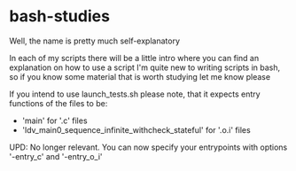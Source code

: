 bash-studies
============

Well, the name is pretty much self-explanatory

In each of my scripts there will be a little intro where you can find an explanation on how to use a script
I'm quite new to writing scripts in bash, so if you know some material that is worth studying let me know please

If you intend to use launch_tests.sh please note, that it expects entry functions of the files to be:
- 'main' for '.c' files
- 'ldv_main0_sequence_infinite_withcheck_stateful' for '.o.i' files

UPD: No longer relevant. You can now specify your entrypoints with options '-entry_c' and '-entry_o_i'
